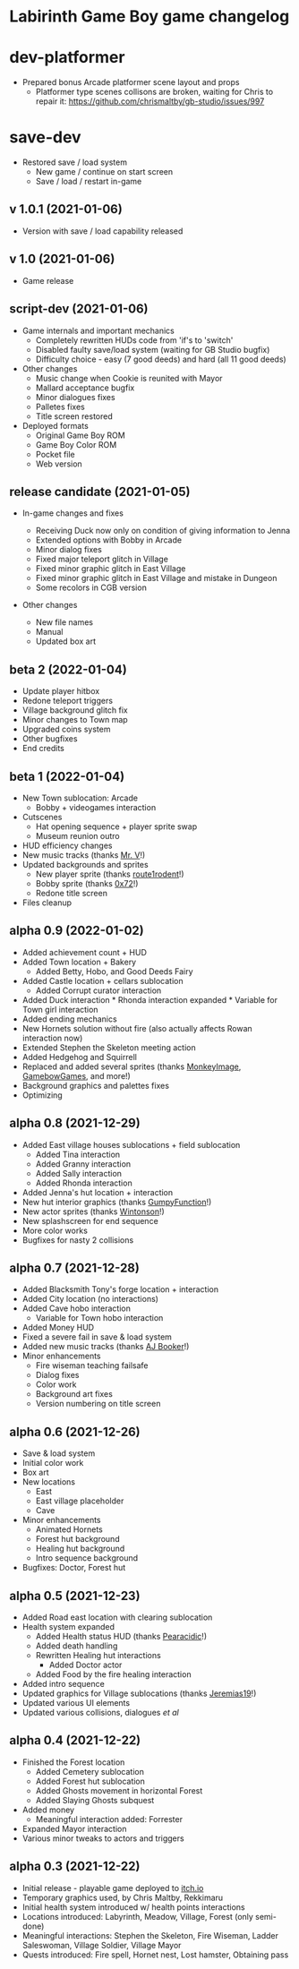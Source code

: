 Labirinth Game Boy game changelog
=====

# dev-platformer

* Prepared bonus Arcade platformer scene layout and props
	* Platformer type scenes collisons are broken, waiting for Chris to repair it: https://github.com/chrismaltby/gb-studio/issues/997

# save-dev

* Restored save / load system
	* New game / continue on start screen
	* Save / load / restart in-game

## v 1.0.1 (2021-01-06)

* Version with save / load capability released

## v 1.0  (2021-01-06)

* Game release

## script-dev (2021-01-06)

* Game internals and important mechanics
	* Completely rewritten HUDs code from 'if's to 'switch'
	* Disabled faulty save/load system (waiting for GB Studio bugfix)
	* Difficulty choice - easy (7 good deeds) and hard (all 11 good deeds)
* Other changes
	* Music change when Cookie is reunited with Mayor
	* Mallard acceptance bugfix
	* Minor dialogues fixes
	* Palletes fixes
	* Title screen restored
* Deployed formats
	* Original Game Boy ROM
	* Game Boy Color ROM
	* Pocket file
	* Web version

## release candidate (2021-01-05)

* In-game changes and fixes
	* Receiving Duck now only on condition of giving information to Jenna
	* Extended options with Bobby in Arcade
	* Minor dialog fixes
	* Fixed major teleport glitch in Village
	* Fixed minor graphic glitch in East Village
	* Fixed minor graphic glitch in East Village and mistake in Dungeon
	* Some recolors in CGB version

* Other changes
	* New file names
	* Manual
	* Updated box art

## beta 2 (2022-01-04)

* Update player hitbox
* Redone teleport triggers
* Village background glitch fix
* Minor changes to Town map
* Upgraded coins system
* Other bugfixes
* End credits

## beta 1 (2022-01-04)

* New Town sublocation: Arcade
	* Bobby + videogames interaction
* Cutscenes
	* Hat opening sequence + player sprite swap
	* Museum reunion outro
* HUD efficiency changes
* New music tracks (thanks [Mr. V](https://victorvaldez.itch.io/gb-studio-tracks-vol-1)!)
* Updated backgrounds and sprites
	* New player sprite (thanks [route1rodent](https://route1rodent.itch.io/16x16-rpg-character-sprite-sheet)!)
	* Bobby sprite (thanks [0x72](https://0x72.itch.io/2bitcharactergenerator)!)
	* Redone title screen
* Files cleanup


## alpha 0.9 (2022-01-02)

* Added achievement count + HUD
* Added Town location + Bakery
	* Added Betty, Hobo, and Good Deeds Fairy
* Added Castle location + cellars sublocation
	* Added Corrupt curator interaction
* Added Duck interaction
		* Rhonda interaction expanded
		* Variable for Town girl interaction
* Added ending mechanics
* New Hornets solution without fire (also actually affects Rowan interaction now)
* Extended Stephen the Skeleton meeting action
* Added Hedgehog and Squirrell
* Replaced and added several sprites (thanks [MonkeyImage](https://monkeyimage.itch.io/world-tilesets-remastered), [GamebowGames](https://gamebowgames.itch.io/16x16-small-animals-for-use-with-gbstudio), and more!)
* Background graphics and palettes fixes
* Optimizing

## alpha 0.8 (2021-12-29)

* Added East village houses sublocations + field sublocation
	* Added Tina interaction
	* Added Granny interaction
	* Added Sally interaction
	* Added Rhonda interaction
* Added Jenna's hut location + interaction
* New hut interior graphics (thanks [GumpyFunction](https://gumpyfunction.itch.io/)!)
* New actor sprites (thanks [Wintonson](https://wintonson.itch.io/gb-studio-sprites)!)
* New splashscreen for end sequence
* More color works
* Bugfixes for nasty 2 collisions

## alpha 0.7 (2021-12-28)

* Added Blacksmith Tony's forge location + interaction
* Added City location (no interactions)
* Added Cave hobo interaction
	* Variable for Town hobo interaction
* Added Money HUD
* Fixed a severe fail in save & load system
* Added new music tracks (thanks [AJ Booker](https://ajbooker.itch.io/fantasypack)!)
* Minor enhancements
	* Fire wiseman teaching failsafe
	* Dialog fixes
	* Color work
	* Background art fixes
	* Version numbering on title screen

## alpha 0.6 (2021-12-26)

* Save & load system
* Initial color work
* Box art
* New locations
	* East
	* East village placeholder
	* Cave
* Minor enhancements
	* Animated Hornets
	* Forest hut background
	* Healing hut background
	* Intro sequence background
* Bugfixes: Doctor, Forest hut

## alpha 0.5 (2021-12-23)

* Added Road east location with clearing sublocation
* Health system expanded
  * Added Health status HUD (thanks [Pearacidic](https://gbstudiocentral.com/tips/basics-creating-a-hud/)!)
  * Added death handling
  * Rewritten Healing hut interactions
	* Added Doctor actor
  * Added Food by the fire healing interaction
* Added intro  sequence
* Updated graphics for Village sublocations (thanks [Jeremias19](https://jeremias19.itch.io/)!)
* Updated various UI elements
* Updated various collisions, dialogues _et al_

## alpha 0.4 (2021-12-22)

* Finished the Forest location
  * Added Cemetery sublocation
  * Added Forest hut sublocation
  * Added Ghosts movement in horizontal Forest
  * Added Slaying Ghosts subquest
* Added money
  * Meaningful interaction added: Forrester
* Expanded Mayor interaction
* Various minor tweaks to actors and triggers

## alpha 0.3 (2021-12-22)

* Initial release - playable game deployed to [itch.io](https://godai78.itch.io/labirinth)
* Temporary graphics used, by Chris Maltby, Rekkimaru
* Initial health system introduced w/ health points interactions
* Locations introduced: Labyrinth, Meadow, Village, Forest (only semi-done)
* Meaningful interactions: Stephen the Skeleton, Fire Wiseman, Ladder Saleswoman, Village Soldier, Village Mayor
* Quests introduced: Fire spell, Hornet nest, Lost hamster, Obtaining pass
